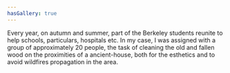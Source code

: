 ```yaml
---
hasGallery: true
---
```


Every year, on autumn and summer, part of the Berkeley students reunite to help schools, particulars, 
hospitals etc. In my case, I was assigned with a group of approximately 20 people, the task of cleaning 
the old and fallen wood on the proximities of a ancient-house, both for the esthetics and to avoid wildfires
propagation in the area.
